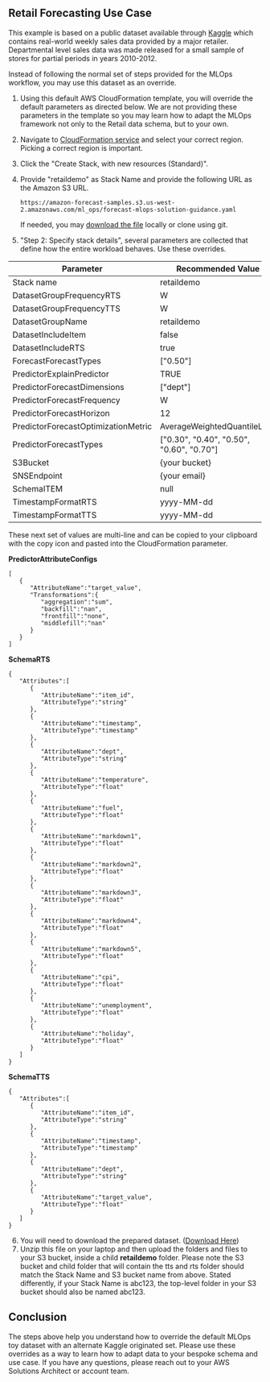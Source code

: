 ﻿## Retail Forecasting Use Case

This example is based on a public dataset available through [Kaggle](https://www.kaggle.com/c/walmart-recruiting-store-sales-forecasting) which contains real-world weekly sales data provided by a major retailer.  Departmental level sales data was made released for a small sample of stores for partial periods in years 2010-2012.

Instead of following the normal set of steps provided for the MLOps workflow, you may use this dataset as an override.

1. Using this default AWS CloudFormation template, you will override the default parameters as directed below.  We are not providing these parameters in the template so you may learn how to adapt the MLOps framework not only to the Retail data schema, but to your own.   
2.  Navigate to [CloudFormation service](https://us-west-2.console.aws.amazon.com/cloudformation) and select your correct region.  Picking a correct region is important.
3.  Click the "Create Stack, with new resources (Standard)".
4.  Provide "retaildemo" as Stack Name and provide the following URL as the Amazon S3 URL.
 
	 ```
     https://amazon-forecast-samples.s3.us-west-2.amazonaws.com/ml_ops/forecast-mlops-solution-guidance.yaml
     ```
	If needed, you may [download the file](https://amazon-forecast-samples.s3.us-west-2.amazonaws.com/ml_ops/forecast-mlops-solution-guidance.yaml) locally or clone using git.

5.  "Step 2: Specify stack details", several parameters are collected that define how the entire workload behaves.  Use these overrides.

| Parameter | Recommended Value |
|--|--|
|Stack name|retaildemo|
|DatasetGroupFrequencyRTS|W|
|DatasetGroupFrequencyTTS|W|
|DatasetGroupName|retaildemo|
|DatasetIncludeItem|false|
|DatasetIncludeRTS|true|
|ForecastForecastTypes|["0.50"]|
|PredictorExplainPredictor| TRUE
|PredictorForecastDimensions |["dept"]|
|PredictorForecastFrequency |W|
|PredictorForecastHorizon | 12|
|PredictorForecastOptimizationMetric| AverageWeightedQuantileLoss|
|PredictorForecastTypes | ["0.30", "0.40", "0.50", "0.60", "0.70"]|
|S3Bucket | {your bucket} |
|SNSEndpoint | {your email} |
|SchemaITEM| null |
|TimestampFormatRTS |yyyy-MM-dd|
|TimestampFormatTTS |yyyy-MM-dd|

These next set of values are multi-line and can be copied to your clipboard with the copy icon and pasted into the CloudFormation parameter.

<b>PredictorAttributeConfigs</b>
```
[
   {
      "AttributeName":"target_value",
      "Transformations":{
         "aggregation":"sum",
         "backfill":"nan",
         "frontfill":"none",
         "middlefill":"nan"
      }
   }
]
```   


<b>SchemaRTS</b>
```
{
   "Attributes":[
      {
         "AttributeName":"item_id",
         "AttributeType":"string"
      },
      {
         "AttributeName":"timestamp",
         "AttributeType":"timestamp"
      },
      {
         "AttributeName":"dept",
         "AttributeType":"string"
      },
      {
         "AttributeName":"temperature",
         "AttributeType":"float"
      },
      {
         "AttributeName":"fuel",
         "AttributeType":"float"
      },
      {
         "AttributeName":"markdown1",
         "AttributeType":"float"
      },
      {
         "AttributeName":"markdown2",
         "AttributeType":"float"
      },
      {
         "AttributeName":"markdown3",
         "AttributeType":"float"
      },
      {
         "AttributeName":"markdown4",
         "AttributeType":"float"
      },
      {
         "AttributeName":"markdown5",
         "AttributeType":"float"
      },
      {
         "AttributeName":"cpi",
         "AttributeType":"float"
      },
      {
         "AttributeName":"unemployment",
         "AttributeType":"float"
      },
      {
         "AttributeName":"holiday",
         "AttributeType":"float"
      }
   ]
}
```   

<b>SchemaTTS</b>
```
{
   "Attributes":[
      {
         "AttributeName":"item_id",
         "AttributeType":"string"
      },
      {
         "AttributeName":"timestamp",
         "AttributeType":"timestamp"
      },
      {
         "AttributeName":"dept",
         "AttributeType":"string"
      },
      {
         "AttributeName":"target_value",
         "AttributeType":"float"
      }
   ]
}
```   
6. You will need to download the prepared dataset. ([Download Here](https://amazon-forecast-samples.s3.us-west-2.amazonaws.com/ml_ops/RetailData.zip))  
7. Unzip this file on your laptop and then upload the folders and files to your S3 bucket, inside a child <b>retaildemo</b> folder.  Please note the S3 bucket and child folder that will contain the tts and rts folder should match the Stack Name and S3 bucket name from above.   Stated differently, if your Stack Name is abc123, the top-level folder in your S3 bucket should also be named abc123.

## Conclusion

The steps above help you understand how to override the default MLOps toy dataset with an alternate Kaggle originated set.  Please use these overrides as a way to learn how to adapt data to your bespoke schema and use case.  If you have any questions, please reach out to your AWS Solutions Architect or account team.
